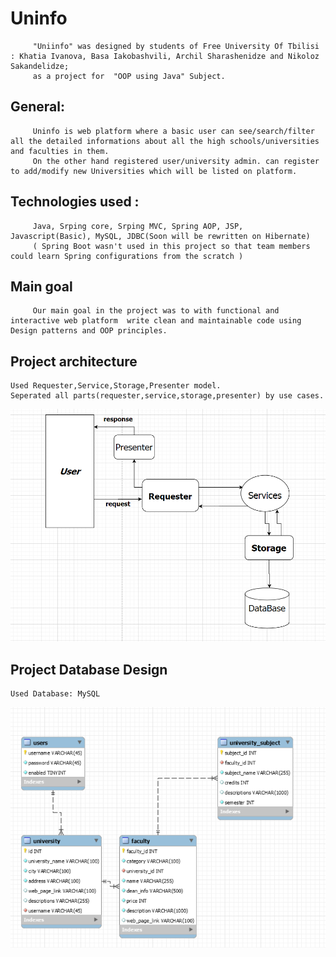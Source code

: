 # Uninfo
         "Uniinfo" was designed by students of Free University Of Tbilisi : Khatia Ivanova, Basa Iakobashvili, Archil Sharashenidze and Nikoloz Sakandelidze; 
         as a project for  "OOP using Java" Subject. 

## General:
         Uninfo is web platform where a basic user can see/search/filter all the detailed informations about all the high schools/universities and faculties in them.
         On the other hand registered user/university admin. can register to add/modify new Universities which will be listed on platform. 
        
## Technologies used :
         Java, Srping core, Srping MVC, Spring AOP, JSP, Javascript(Basic), MySQL, JDBC(Soon will be rewritten on Hibernate)
         ( Spring Boot wasn't used in this project so that team members could learn Spring configurations from the scratch ) 
         
## Main goal
         Our main goal in the project was to with functional and interactive web platform  write clean and maintainable code using Design patterns and OOP principles.

## Project architecture
    Used Requester,Service,Storage,Presenter model.
    Seperated all parts(requester,service,storage,presenter) by use cases.    
![project graph](graph.png)


## Project Database Design
    Used Database: MySQL
![project database](db.png)
